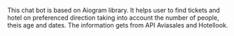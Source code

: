 This chat bot is based on Aiogram library. 
It helps user to find tickets and hotel on preferenced direction taking into account the number of people, theis age and dates.
The information gets from API Aviasales and Hotellook.

